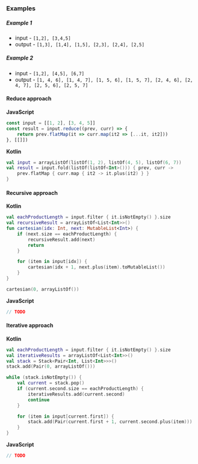 ### Examples

##### Example 1
- input - `[1,2], [3,4,5]`
- output - `[1,3], [1,4], [1,5], [2,3], [2,4], [2,5]`

##### Example 2
- input - `[1,2], [4,5], [6,7]`
- output - `[1, 4, 6], [1, 4, 7], [1, 5, 6], [1, 5, 7], [2, 4, 6], [2, 4, 7], [2, 5, 6], [2, 5, 7]`


#### Reduce approach

**JavaScript**
```js
const input = [[1, 2], [3, 4, 5]]
const result = input.reduce((prev, curr) => {
    return prev.flatMap(it => curr.map(it2 => [...it, it2]))
}, [[]])
```

**Kotlin**
```kotlin
val input = arrayListOf(listOf(1, 2), listOf(4, 5), listOf(6, 7))
val result = input.fold(listOf(listOf<Int>())) { prev, curr ->
    prev.flatMap { curr.map { it2 -> it.plus(it2) } }
}
```

#### Recursive approach
**Kotlin**
```kotlin
val eachProductLength = input.filter { it.isNotEmpty() }.size
val recursiveResult = arrayListOf<List<Int>>()
fun cartesian(idx: Int, next: MutableList<Int>) {
    if (next.size == eachProductLength) {
        recursiveResult.add(next)
        return
    }

    for (item in input[idx]) {
        cartesian(idx + 1, next.plus(item).toMutableList())
    }
}

cartesian(0, arrayListOf())
```

**JavaScript**
```javascript
// TODO
```

#### Iterative approach
**Kotlin**
```kotlin 
val eachProductLength = input.filter { it.isNotEmpty() }.size
val iterativeResults = arrayListOf<List<Int>>()
val stack = Stack<Pair<Int, List<Int>>>()
stack.add(Pair(0, arrayListOf()))

while (stack.isNotEmpty()) {
    val current = stack.pop()
    if (current.second.size == eachProductLength) {
        iterativeResults.add(current.second)
        continue
    }

    for (item in input[current.first]) {
        stack.add(Pair(current.first + 1, current.second.plus(item)))
    }
}
```

**JavaScript**
```javascript
// TODO
```
